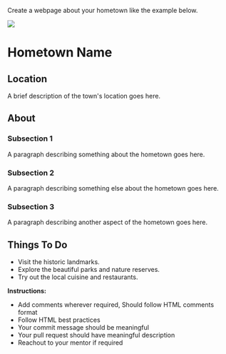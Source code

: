 Create a webpage about your hometown like the example below.

![](https://github.com/pesto-students/Plus-Program-Assignments/blob/master/Web%20Fundamentals/Session-02/Hometown%20Webpage/Aspose.Words.b6f508f0-f8c9-4eab-bc23-c82311e41900.001.png)

# Hometown Name

## Location
A brief description of the town's location goes here.

## About
### Subsection 1
A paragraph describing something about the hometown goes here.

### Subsection 2
A paragraph describing something else about the hometown goes here.

### Subsection 3
A paragraph describing another aspect of the hometown goes here.

## Things To Do
- Visit the historic landmarks.
- Explore the beautiful parks and nature reserves.
- Try out the local cuisine and restaurants.

**Instructions:**

- Add comments wherever required, Should follow HTML comments format
- Follow HTML best practices
- Your commit message should be meaningful
- Your pull request should have meaningful description
- Reachout to your mentor if required